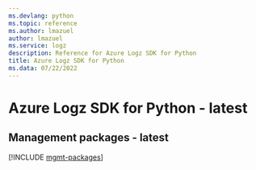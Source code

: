 ```yaml
---
ms.devlang: python
ms.topic: reference
ms.author: lmazuel
author: lmazuel
ms.service: logz
description: Reference for Azure Logz SDK for Python
title: Azure Logz SDK for Python
ms.data: 07/22/2022
---
```

# Azure Logz SDK for Python - latest

## Management packages - latest
[!INCLUDE [mgmt-packages](logz-mgmt-index.md)]